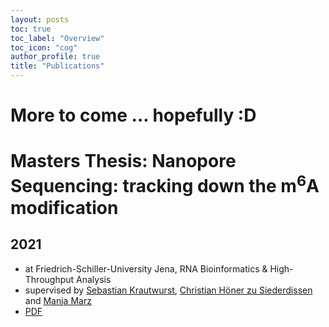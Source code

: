 ```yaml
---
layout: posts
toc: true
toc_label: "Overview"
toc_icon: "cog"
author_profile: true
title: "Publications"
---
```


# More to come ... hopefully :D

# Masters Thesis: Nanopore Sequencing: tracking down the m<sup>6</sup>A modification
## 2021
- at Friedrich-Schiller-University Jena, RNA Bioinformatics & High-Throughput Analysis
- supervised by [Sebastian Krautwurst](https://github.com/RaverJay), [Christian Höner zu Siederdissen](http://www.bioinf.uni-leipzig.de/~choener/) and [Manja Marz](https://www.rna.uni-jena.de)
- [PDF](rna_nanopore_sequencing_tracking_down_the_m6a_modification.pdf)
